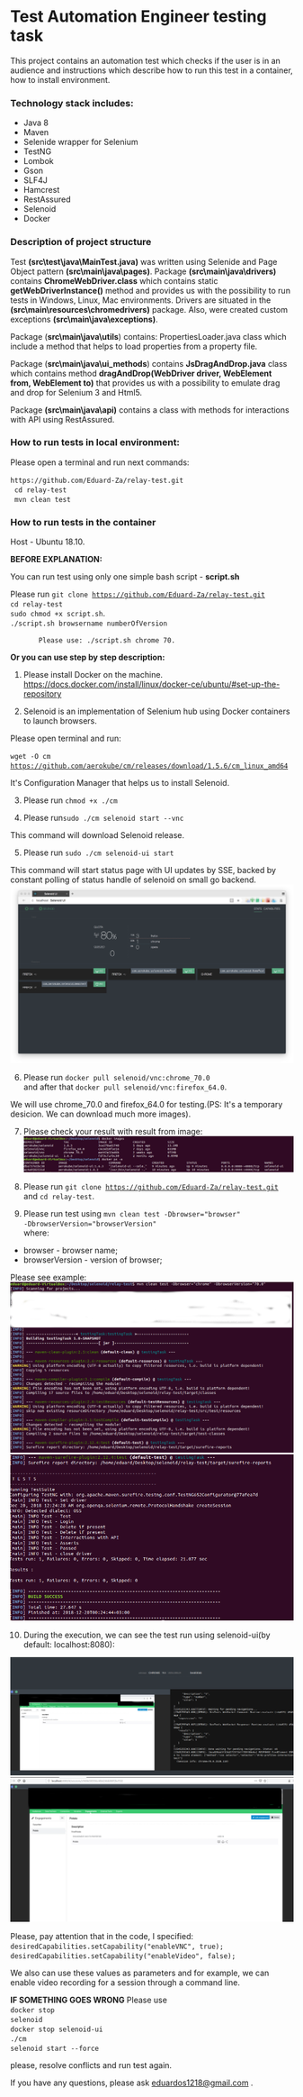 # Test Automation Engineer testing task

This project contains an automation test which checks if the user is in an audience and instructions which describe how to run this test in a container, how to install environment.

<h3>Technology stack includes:</h3>
<ul>
<li>Java 8</li>
<li>Maven</li>
<li>Selenide wrapper for Selenium</li>
<li>TestNG</li>
<li>Lombok</li>
<li>Gson</li>
<li>SLF4J</li>
<li>Hamcrest</li>
<li>RestAssured</li>
<li>Selenoid</li>
<li>Docker</li>
</ul>

<h3>Description of project structure</h3>

Test <b>(src\test\java\MainTest.java)</b> was written using Selenide and Page Object pattern <b>(src\main\java\pages)</b>.
Package <b>(src\main\java\drivers)</b> contains <b>ChromeWebDriver.class</b> which contains static <b>getWebDriverInstance()</b> method and provides us with the possibility to run tests in Windows, Linux, Mac environments. 
Drivers are situated in the <b>(src\main\resources\chromedrivers)</b> package.
Also, were created custom exceptions <b>(src\main\java\exceptions)</b>.

Package (<b>src\main\java\utils</b>) contains: PropertiesLoader.java class which include a method that helps to load properties from a property file.


Package (<b>src\main\java\ui_methods</b>) contains <b>JsDragAndDrop.java</b> class which contains method <b>dragAndDrop(WebDriver driver, WebElement from, WebElement to)</b> that provides us with a possibility to emulate drag and drop for Selenium 3 and Html5.

Package <b>(src\main\java\api)</b> contains a class with methods for interactions with API using RestAssured.

<h3>How to run tests in local environment:</h3>

<p>Please open a terminal and run next commands:</p>
<code>https://github.com/Eduard-Za/relay-test.git</code><br/>
<code> cd relay-test</code><br/>
<code> mvn clean test</code><br/>

<h3>How to run tests in the container</h3>

Host - Ubuntu 18.10.

<b>BEFORE EXPLANATION:</b>

You can run test using only one simple bash script - <b>script.sh</b>

Please run <code>git clone https://github.com/Eduard-Za/relay-test.git</code><br>
           <code>cd relay-test</code><br>
           <code>sudo chmod +x script.sh</code>.<br>
           <code>./script.sh browsername numberOfVersion</code><br> 
           
           Please use: ./script.sh chrome 70.
              
              
<b>Or you can use step by step description:</b>


1. Please install Docker on the machine.<br>
https://docs.docker.com/install/linux/docker-ce/ubuntu/#set-up-the-repository

2. Selenoid is an implementation of Selenium hub using Docker containers to launch browsers.

Please open terminal and run:

<code>wget -O cm https://github.com/aerokube/cm/releases/download/1.5.6/cm_linux_amd64</code>

It's Configuration Manager that helps us to install Selenoid.

3. Please run <code>chmod +x ./cm</code>

4. Please run<code>sudo ./cm selenoid start --vnc</code>

This command will download Selenoid release.

5. Please run <code>sudo ./cm selenoid-ui start</code>

This command will start status page with UI updates by SSE, backed by constant polling of status handle of selenoid on small go backend.
![alt](https://github.com/Eduard-Za/relay-test/blob/master/images/image.png)

6. Please run <code>docker pull selenoid/vnc:chrome_70.0</code><br>
and after that <code>docker pull selenoid/vnc:firefox_64.0</code>.

We will use chrome_70.0 and firefox_64.0 for testing.(PS: It's a temporary desicion. We can download much more images).

7. Please check your result with result from image:</br>
![alt](https://github.com/Eduard-Za/relay-test/blob/master/images/Screenshot%20from%202018-12-20%2000-12-55.png)


8. Please run <code>git clone https://github.com/Eduard-Za/relay-test.git</code><br>
          and <code>cd relay-test</code>.
          
9. Please run test using <code>mvn clean test -Dbrowser="browser" -DbrowserVersion="browserVersion"</code>
<br>where:</br>
<ul>
          <li>browser - browser name;</li>
          <li>browserVersion - version of browser;</li>
</ul>

Please see example:
![alt](https://github.com/Eduard-Za/relay-test/blob/master/images/part1.png)
![alt](https://github.com/Eduard-Za/relay-test/blob/master/images/part2.png)


10. During the execution, we can see the test run using selenoid-ui(by default: localhost:8080):

![alt](https://github.com/Eduard-Za/relay-test/blob/master/images/Screenshot%20from%202018-12-20%2000-35-56.png)
![alt](https://github.com/Eduard-Za/relay-test/blob/master/images/Screenshot%20from%202018-12-20%2000-37-22.png)

Please, pay attention that in the code, I specified:
<code>desiredCapabilities.setCapability("enableVNC", true);
      desiredCapabilities.setCapability("enableVideo", false);</code>
      
We also can use these values as parameters and for example, we can enable video recording for a session through a command line.

<b>IF SOMETHING GOES WRONG</b>
Please use <br>
<code>docker stop selenoid</code><br>
<code>docker stop selenoid-ui</code><br>
<code>./cm selenoid start --force</code>

please, resolve conflicts and run test again.

If you have any questions, please ask eduardos1218@gmail.com .
